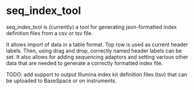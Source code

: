 # seq_index_tool

seq_index_tool is (currently) a tool for generating json-formatted index definition files from a csv or tsv file.

It allows import of data in a table format. Top row is used as current header labels. Then, using drag and drop, correctly named header labels can be set. It also allows for adding sequencing adaptors and setting various other data that are needed to generate a correctly formatted index file.

TODO: add support to output Illumina index kit definition files (tsv) that can be uploaded to BaseSpace or on instruments.

